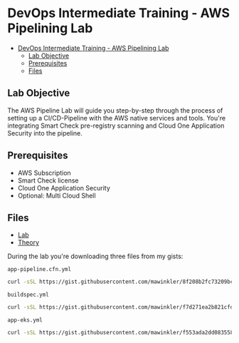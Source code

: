 # DevOps Intermediate Training - AWS Pipelining Lab

- [DevOps Intermediate Training - AWS Pipelining Lab](#devops-intermediate-training---aws-pipelining-lab)
  - [Lab Objective](#lab-objective)
  - [Prerequisites](#prerequisites)
  - [Files](#files)

## Lab Objective

The AWS Pipeline Lab will guide you step-by-step through the process of setting up a CI/CD-Pipeline with the AWS native services and tools. You're integrating Smart Check pre-registry scanning and Cloud One Application Security into the pipeline.

## Prerequisites

- AWS Subscription
- Smart Check license
- Cloud One Application Security
- Optional: Multi Cloud Shell

## Files

- [Lab](./pipelining.md)
- [Theory](./theory.md)

During the lab you're downloading three files from my gists:

`app-pipeline.cfn.yml`

```sh
curl -sSL https://gist.githubusercontent.com/mawinkler/8f208b2fc73209bc99013f60dcc81679/raw --output app-pipeline.cfn.yml
```

`buildspec.yml`

```sh
curl -sSL https://gist.githubusercontent.com/mawinkler/f7d271ea2b821cfd29b53d6c950cac8a/raw --output buildspec.yml
```

`app-eks.yml`

```sh
curl -sSL https://gist.githubusercontent.com/mawinkler/f553ada2dd083558befd484eeb7c8845/raw --output app-eks.yml
```

